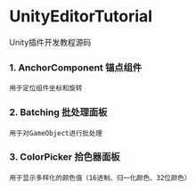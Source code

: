 # UnityEditorTutorial
Unity插件开发教程源码



### 1. AnchorComponent 锚点组件
	用于定位组件坐标和旋转

### 2. Batching 批处理面板
	用于对GameObject进行批处理
	
### 3. ColorPicker 拾色器面板
	用于显示多样化的颜色值（16进制、归一化颜色、32位颜色）
